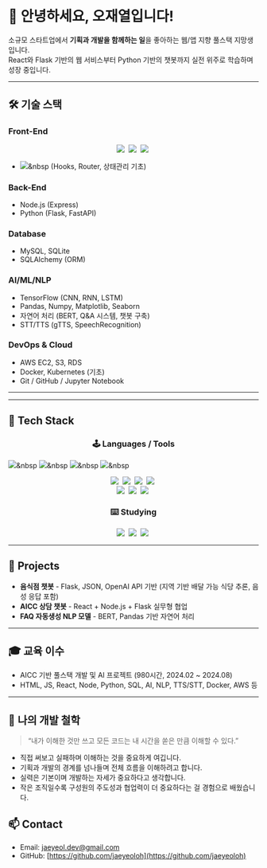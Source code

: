 # 👋 안녕하세요, 오재열입니다!

소규모 스타트업에서 **기획과 개발을 함께하는 일**을 좋아하는 웹/앱 지향 풀스택 지망생입니다.  
React와 Flask 기반의 웹 서비스부터 Python 기반의 챗봇까지 실전 위주로 학습하며 성장 중입니다.


---

## 🛠️ 기술 스택

### Front-End
<div align="center">
  <img src="https://img.shields.io/badge/react-20232a.svg?style=for-the-badge&logo=react&logoColor=61DAFB" />&nbsp
  <img src="https://img.shields.io/badge/javascript-F7DF1E.svg?style=for-the-badge&logo=javascript&logoColor=20232a" />&nbsp
  <img src="https://img.shields.io/badge/html5-E34F26.svg?style=for-the-badge&logo=html5&logoColor=white" />&nbsp
</div>

- <img src="https://img.shields.io/badge/html5-E34F26.svg?style=for-the-badge&logo=html5&logoColor=white" />&nbsp (Hooks, Router, 상태관리 기초)

### Back-End
- Node.js (Express)
- Python (Flask, FastAPI)

### Database
- MySQL, SQLite
- SQLAlchemy (ORM)

### AI/ML/NLP
- TensorFlow (CNN, RNN, LSTM)
- Pandas, Numpy, Matplotlib, Seaborn
- 자연어 처리 (BERT, Q&A 시스템, 챗봇 구축)
- STT/TTS (gTTS, SpeechRecognition)

### DevOps & Cloud
- AWS EC2, S3, RDS
- Docker, Kubernetes (기초)
- Git / GitHub / Jupyter Notebook

---
---

## 🧰 Tech Stack

<h3 align="center">🕹️ Languages / Tools</h3>

  <img src="https://img.shields.io/badge/styled--components-DB7093?style=for-the-badge&logo=styled-components&logoColor=ffd35b" />&nbsp
  <img src="https://img.shields.io/badge/tailwindcss-1daabb.svg?style=for-the-badge&logo=tailwind-css&logoColor=white" />&nbsp
  <img src="https://img.shields.io/badge/css3-1572B6.svg?style=for-the-badge&logo=css3&logoColor=white" />&nbsp
  <img src="https://img.shields.io/badge/nodedotjs-5FA04E.svg?style=for-the-badge&logo=nodedotjs3&logoColor=white" />&nbsp
</div>

<div align="center">
  <img src="https://img.shields.io/badge/python-3670A0?style=for-the-badge&logo=python&logoColor=ffdd54" />&nbsp
  <img src="https://img.shields.io/badge/pandas-150458.svg?style=for-the-badge&logo=pandas&logoColor=white" />&nbsp
  <img src="https://img.shields.io/badge/numpy-4d77cf.svg?style=for-the-badge&logo=numpy&logoColor=white" />&nbsp
  <img src="https://img.shields.io/badge/Matplotlib-11557c.svg?style=for-the-badge&logo=Matplotlib&logoColor=white" />&nbsp
</div>

<div align="center">
  <img src="https://img.shields.io/badge/mysql-4479A1?style=for-the-badge&logo=mysql&logoColor=ffdd54" />&nbsp
  <img src="https://img.shields.io/badge/sqlite-003B57.svg?style=for-the-badge&logo=sqlite&logoColor=white" />&nbsp
  <img src="https://img.shields.io/badge/flask-000000.svg?style=for-the-badge&logo=flask&logoColor=white" />&nbsp
</div>

<h3 align="center">⌨️ Studying</h3>
<div align="center">
  <img src="https://img.shields.io/badge/Deeplearning-0F2B46?style=for-the-badge&logo=DeepL&logoColor=white" />&nbsp
  <img src="https://img.shields.io/badge/VSCode-2C2C32.svg?style=for-the-badge&logo=visual-studio-code&logoColor=22ABF3" />&nbsp
  <img src="https://img.shields.io/badge/jupyter-2C2C32.svg?style=for-the-badge&logo=jupyter&logoColor=F37726" />&nbsp
</div>

---

## 🧪 Projects

- **음식점 챗봇** - Flask, JSON, OpenAI API 기반 (지역 기반 배달 가능 식당 추론, 음성 응답 포함)  
- **AICC 상담 챗봇** - React + Node.js + Flask 실무형 협업  
- **FAQ 자동생성 NLP 모델** - BERT, Pandas 기반 자연어 처리  

---

## 🎓 교육 이수

- AICC 기반 풀스택 개발 및 AI 프로젝트 (980시간, 2024.02 ~ 2024.08)
- HTML, JS, React, Node, Python, SQL, AI, NLP, TTS/STT, Docker, AWS 등

---

## 🧩 나의 개발 철학

> “내가 이해한 것만 쓰고 모든 코드는 내 시간을 쏟은 만큼 이해할 수 있다.”

- 직접 써보고 실패하며 이해하는 것을 중요하게 여깁니다.  
- 기획과 개발의 경계를 넘나들며 전체 흐름을 이해하려고 합니다.  
- 실력은 기본이며 개발하는 자세가 중요하다고 생각합니다.  
- 작은 조직일수록 구성원의 주도성과 협업력이 더 중요하다는 걸 경험으로 배웠습니다.

## 📫 Contact

- Email: jaeyeol.dev@gmail.com
- GitHub: [https://github.com/jaeyeoloh](https://github.com/jaeyeoloh)


